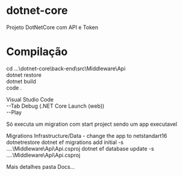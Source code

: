 # dotnet-core

Projeto DotNetCore com API e Token 

<h1>Compilação</h1> 

<p>
cd ...\dotnet-core\back-end\src\Middleware\Api <br />
dotnet restore <br />
dotnet build <br />
code .
</p>
<p>
Visual Studio Code <br />
--Tab Debug (.NET Core Launch (web)) <br />
--Play
</p>

<p>

Só executa um migration com start project sendo um app executavel

Migrations
Infrastructure/Data - change the app to netstandart16
dotnetrestore
dotnet ef migrations add initial -s ..\..\Middleware\Api\Api.csproj
dotnet ef database update -s ..\..\Middleware\Api\Api.csproj
</p>


<p>
    Mais detalhes pasta Docs...
</p>